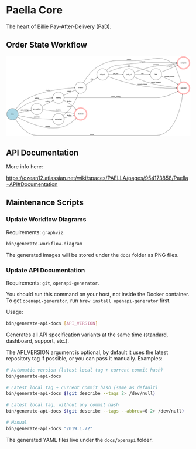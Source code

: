 # Paella Core

The heart of Billie Pay-After-Delivery (PaD).

## Order State Workflow

![orders_workflow](src/Resources/docs/orders-workflow.png)

## API Documentation

More info here:

https://ozean12.atlassian.net/wiki/spaces/PAELLA/pages/954173858/Paella+API#Documentation

## Maintenance Scripts
### Update Workflow Diagrams
Requirements: `graphviz`.

```bash
bin/generate-workflow-diagram
```

The generated images will be stored under the `docs` folder as PNG files.

### Update API Documentation
Requirements: `git`, `openapi-generator`.

You should run this command on your host, not inside the Docker container.
To get `openapi-generator`, run `brew install openapi-generator` first.

Usage:

```bash
bin/generate-api-docs [API_VERSION]
```

Generates all API specification variants at the same time (standard, dashboard, support, etc.).

The API_VERSION argument is optional, by default it uses the latest repository tag if possible,
or you can pass it manually. Examples:

```bash
# Automatic version (latest local tag + current commit hash)
bin/generate-api-docs
```

```bash
# Latest local tag + current commit hash (same as default)
bin/generate-api-docs $(git describe --tags 2> /dev/null)
```

```bash
# Latest local tag, without any commit hash
bin/generate-api-docs $(git describe --tags --abbrev=0 2> /dev/null)
```

```bash
# Manual
bin/generate-api-docs "2019.1.72"
```

The generated YAML files live under the `docs/openapi` folder.
